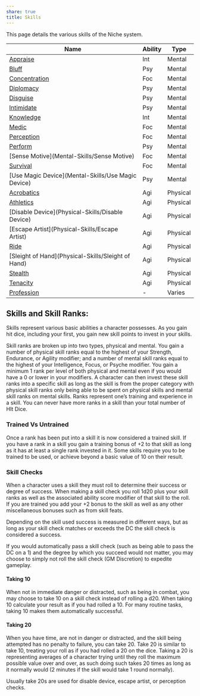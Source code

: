 ```yaml
---
share: true
title: Skills
---
```

This page details the various skills of the Niche system.

| Name                                               | Ability | Type     |
| -------------------------------------------------- | ------- | -------- |
| [Appraise](Mental-Skills/Appraise)                 | Int     | Mental   |
| [Bluff](Mental-Skills/Bluff)                       | Psy     | Mental   |
| [Concentration](Mental-Skills/Concentration)       | Foc     | Mental   |
| [Diplomacy](Mental-Skills/Diplomacy)               | Psy     | Mental   |
| [Disguise](Mental-Skills/Disguise)                 | Psy     | Mental   |
| [Intimidate](Mental-Skills/Intimidate)             | Psy     | Mental   |
| [Knowledge](Mental-Skills/Knowledge)               | Int     | Mental   |
| [Medic](Mental-Skills/Medic)                       | Foc     | Mental   |
| [Perception](Mental-Skills/Perception)             | Foc     | Mental   |
| [Perform](Mental-Skills/Perform)                   | Psy     | Mental   |
| [Sense Motive](Mental-Skills/Sense Motive)         | Foc     | Mental   |
| [Survival](Mental-Skills/Survival)                 | Foc     | Mental   |
| [Use Magic Device](Mental-Skills/Use Magic Device) | Psy     | Mental   |
| [Acrobatics](Physical-Skills/Acrobatics)           | Agi     | Physical |
| [Athletics](Physical-Skills/Athletics)             | Agi     | Physical |
| [Disable Device](Physical-Skills/Disable Device)   | Agi     | Physical |
| [Escape Artist](Physical-Skills/Escape Artist)     | Agi     | Physical |
| [Ride](Physical-Skills/Ride)                       | Agi     | Physical |
| [Sleight of Hand](Physical-Skills/Sleight of Hand) | Agi     | Physical |
| [Stealth](Physical-Skills/Stealth)                 | Agi     | Physical |
| [Tenacity](Physical-Skills/Tenacity)               | Agi     | Physical |
| [Profession](Varies-Skills/Profession)             | -       | Varies   |

## Skills and Skill Ranks:

Skills represent various basic abilities a character possesses. As you gain hit dice, including your first, you gain new skill points to invest in your skills.

Skill ranks are broken up into two types, physical and mental. You gain a number of physical skill ranks equal to the highest of your Strength, Endurance, or Agility modifier; and a number of mental skill ranks equal to the highest of your Intelligence, Focus, or Psyche modifier. You gain a minimum 1 rank per level of both physical and mental even if you would have a 0 or lower in your modifiers. A character can then invest these skill ranks into a specific skill as long as the skill is from the proper category with physical skill ranks only being able to be spent on physical skills and mental skill ranks on mental skills. Ranks represent one’s training and experience in a skill. You can never have more ranks in a skill than your total number of HIt Dice.

### Trained Vs Untrained

Once a rank has been put into a skill it is now considered a trained skill. If you have a rank in a skill you gain a training bonus of +2 to that skill as long as it has at least a single rank invested in it. Some skills require you to be trained to be used, or achieve beyond a basic value of 10 on their result.

### Skill Checks

When a character uses a skill they must roll to determine their success or degree of success. When making a skill check you roll 1d20 plus your skill ranks as well as the associated ability score modifier of that skill to the roll. If you are trained you add your +2 bonus to the skill as well as any other miscellaneous bonuses such as from skill feats.

Depending on the skill used success is measured in different ways, but as long as your skill check matches or exceeds the DC the skill check is considered a success.

If you would automatically pass a skill check (such as being able to pass the DC on a 1) and the degree by which you succeed would not matter, you may choose to simply not roll the skill check (GM Discretion) to expedite gameplay.

#### Taking 10

When not in immediate danger or distracted, such as being in combat, you may choose to take 10 on a skill check instead of rolling a d20. When taking 10 calculate your result as if you had rolled a 10. For many routine tasks, taking 10 makes them automatically successful.

#### Taking 20

When you have time, are not in danger or distracted, and the skill being attempted has no penalty to failure, you can take 20. Take 20 is similar to take 10, treating your roll as if you had rolled a 20 on the dice. Taking a 20 is representing averages of a character trying until they roll the maximum possible value over and over, as such doing such takes 20 times as long as it normally would (2 minutes if the skill would take 1 round normally).

Usually take 20s are used for disable device, escape artist, or perception checks.